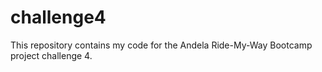 # challenge4
This repository contains my code for the Andela Ride-My-Way Bootcamp project challenge 4.

